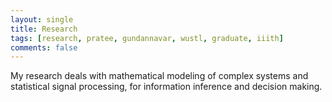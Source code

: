 ```yaml
---
layout: single
title: Research
tags: [research, pratee, gundannavar, wustl, graduate, iiith]
comments: false
---
```


My research deals with mathematical modeling of complex systems and statistical signal processing, for information inference and decision making.

